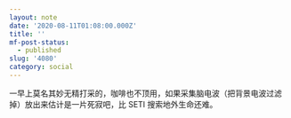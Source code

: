```yaml
---
layout: note
date: '2020-08-11T01:08:00.000Z'
title: ''
mf-post-status:
  - published
slug: '4080'
category: social
---
```

一早上莫名其妙无精打采的，咖啡也不顶用，如果采集脑电波（把背景电波过滤掉）放出来估计是一片死寂吧，比 SETI 搜索地外生命还难。
